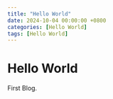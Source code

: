 ```yaml
---
title: "Hello World"
date: 2024-10-04 00:00:00 +0800
categories: [Hello World]
tags: [Hello World]
---
```


# Hello World

First Blog.